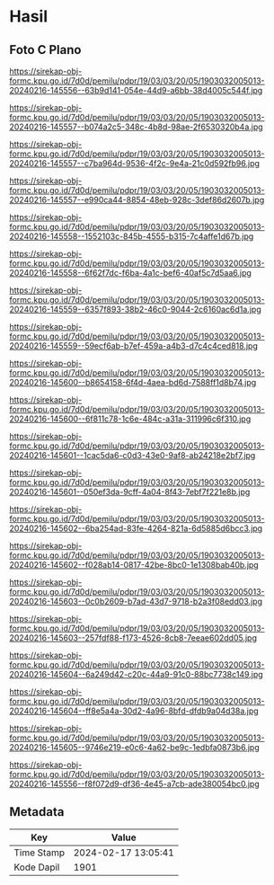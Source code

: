 # Hasil

## Foto C Plano

https://sirekap-obj-formc.kpu.go.id/7d0d/pemilu/pdpr/19/03/03/20/05/1903032005013-20240216-145556--63b9d141-054e-44d9-a6bb-38d4005c544f.jpg

https://sirekap-obj-formc.kpu.go.id/7d0d/pemilu/pdpr/19/03/03/20/05/1903032005013-20240216-145557--b074a2c5-348c-4b8d-98ae-2f6530320b4a.jpg

https://sirekap-obj-formc.kpu.go.id/7d0d/pemilu/pdpr/19/03/03/20/05/1903032005013-20240216-145557--c7ba964d-9536-4f2c-9e4a-21c0d592fb96.jpg

https://sirekap-obj-formc.kpu.go.id/7d0d/pemilu/pdpr/19/03/03/20/05/1903032005013-20240216-145557--e990ca44-8854-48eb-928c-3def86d2607b.jpg

https://sirekap-obj-formc.kpu.go.id/7d0d/pemilu/pdpr/19/03/03/20/05/1903032005013-20240216-145558--1552103c-845b-4555-b315-7c4affe1d67b.jpg

https://sirekap-obj-formc.kpu.go.id/7d0d/pemilu/pdpr/19/03/03/20/05/1903032005013-20240216-145558--6f62f7dc-f6ba-4a1c-bef6-40af5c7d5aa6.jpg

https://sirekap-obj-formc.kpu.go.id/7d0d/pemilu/pdpr/19/03/03/20/05/1903032005013-20240216-145559--6357f893-38b2-46c0-9044-2c6160ac6d1a.jpg

https://sirekap-obj-formc.kpu.go.id/7d0d/pemilu/pdpr/19/03/03/20/05/1903032005013-20240216-145559--59ecf6ab-b7ef-459a-a4b3-d7c4c4ced818.jpg

https://sirekap-obj-formc.kpu.go.id/7d0d/pemilu/pdpr/19/03/03/20/05/1903032005013-20240216-145600--b8654158-6f4d-4aea-bd6d-7588ff1d8b74.jpg

https://sirekap-obj-formc.kpu.go.id/7d0d/pemilu/pdpr/19/03/03/20/05/1903032005013-20240216-145600--6f811c78-1c6e-484c-a31a-311996c6f310.jpg

https://sirekap-obj-formc.kpu.go.id/7d0d/pemilu/pdpr/19/03/03/20/05/1903032005013-20240216-145601--1cac5da6-c0d3-43e0-9af8-ab24218e2bf7.jpg

https://sirekap-obj-formc.kpu.go.id/7d0d/pemilu/pdpr/19/03/03/20/05/1903032005013-20240216-145601--050ef3da-9cff-4a04-8f43-7ebf7f221e8b.jpg

https://sirekap-obj-formc.kpu.go.id/7d0d/pemilu/pdpr/19/03/03/20/05/1903032005013-20240216-145602--6ba254ad-83fe-4264-821a-6d5885d6bcc3.jpg

https://sirekap-obj-formc.kpu.go.id/7d0d/pemilu/pdpr/19/03/03/20/05/1903032005013-20240216-145602--f028ab14-0817-42be-8bc0-1e1308bab40b.jpg

https://sirekap-obj-formc.kpu.go.id/7d0d/pemilu/pdpr/19/03/03/20/05/1903032005013-20240216-145603--0c0b2609-b7ad-43d7-9718-b2a3f08edd03.jpg

https://sirekap-obj-formc.kpu.go.id/7d0d/pemilu/pdpr/19/03/03/20/05/1903032005013-20240216-145603--257fdf88-f173-4526-8cb8-7eeae602dd05.jpg

https://sirekap-obj-formc.kpu.go.id/7d0d/pemilu/pdpr/19/03/03/20/05/1903032005013-20240216-145604--6a249d42-c20c-44a9-91c0-88bc7738c149.jpg

https://sirekap-obj-formc.kpu.go.id/7d0d/pemilu/pdpr/19/03/03/20/05/1903032005013-20240216-145604--ff8e5a4a-30d2-4a96-8bfd-dfdb9a04d38a.jpg

https://sirekap-obj-formc.kpu.go.id/7d0d/pemilu/pdpr/19/03/03/20/05/1903032005013-20240216-145605--9746e219-e0c6-4a62-be9c-1edbfa0873b6.jpg

https://sirekap-obj-formc.kpu.go.id/7d0d/pemilu/pdpr/19/03/03/20/05/1903032005013-20240216-145556--f8f072d9-df36-4e45-a7cb-ade380054bc0.jpg


## Metadata

| Key        | Value               |
| ---------- | ------------------- |
| Time Stamp | 2024-02-17 13:05:41 |
| Kode Dapil | 1901                |



